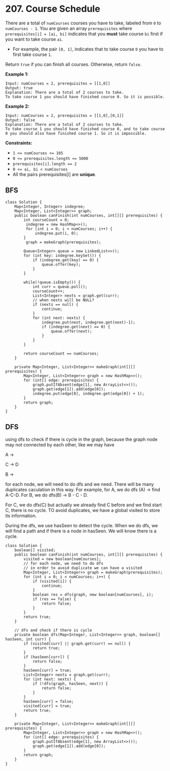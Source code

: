 # 207. Course Schedule

There are a total of `numCourses` courses you have to take, labeled from `0` to `numCourses - 1`. You are given an array `prerequisites` where `prerequisites[i] = [ai, bi]` indicates that you **must** take course `bi` first if you want to take course `ai`.

* For example, the pair `[0, 1]`, indicates that to take course `0` you have to first take course `1`.

Return `true` if you can finish all courses. Otherwise, return `false`.

&#x20;

**Example 1:**

```
Input: numCourses = 2, prerequisites = [[1,0]]
Output: true
Explanation: There are a total of 2 courses to take. 
To take course 1 you should have finished course 0. So it is possible.
```

**Example 2:**

```
Input: numCourses = 2, prerequisites = [[1,0],[0,1]]
Output: false
Explanation: There are a total of 2 courses to take. 
To take course 1 you should have finished course 0, and to take course 0 you should also have finished course 1. So it is impossible.
```

&#x20;

**Constraints:**

* `1 <= numCourses <= 105`
* `0 <= prerequisites.length <= 5000`
* `prerequisites[i].length == 2`
* `0 <= ai, bi < numCourses`
* All the pairs prerequisites\[i] are **unique**.

## BFS

```
class Solution {
    Map<Integer, Integer> indegree;
    Map<Integer, List<Integer>> graph;
    public boolean canFinish(int numCourses, int[][] prerequisites) {   
        int courseCount = 0;
         indegree = new HashMap<>();
         for (int i = 0; i < numCourses; i++) {
             indegree.put(i, 0);
        }
         graph = makeGraph(prerequisites);
        
        Queue<Integer> queue = new LinkedList<>();
        for (int key: indegree.keySet()) {
            if (indegree.get(key) == 0) {
                queue.offer(key);
            }
        }
        
        while(!queue.isEmpty()) {
            int curr = queue.poll();
            courseCount++;
            List<Integer> nexts = graph.get(curr);
            // when nexts will be NULL? 
            if (nexts == null) {
                continue;
            }
            for (int next: nexts) {
                indegree.put(next, indegree.get(next)-1);
                if (indegree.get(next) == 0) {
                    queue.offer(next);
                }
            }
        }
        
        return courseCount == numCourses;
    }
    
    private Map<Integer, List<Integer>> makeGraph(int[][] prerequisites) {
        Map<Integer, List<Integer>> graph = new HashMap<>();
        for (int[] edge: prerequisites) {
            graph.putIfAbsent(edge[1], new ArrayList<>());
            graph.get(edge[1]).add(edge[0]);
            indegree.put(edge[0], indegree.get(edge[0]) + 1);
        }
        return graph;
    }  
}
```

## DFS

using dfs to check if there is cycle in the graph, because the graph node may not connected by each other, like we may have&#x20;

A -> &#x20;

&#x20;        C -> D

B ->

for each node, we will need to do dfs and we need. There will be many duplicates caculation in this way. For example, for A, we do dfs (A) -> find A-C-D. For B, we do dfs(B) -> B - C - D.

For C, we do dfs(C) but actually we already find C before and we find start C, there is no cycle. TO avoid duplicates, we have a global visited to store its information.&#x20;

During the dfs, we use hasSeen to detect the cycle. When we do dfs, we will find a path and if there is a node in hasSeen. We will know there is a cycle.&#x20;

```
class Solution {
    boolean[] visited;
    public boolean canFinish(int numCourses, int[][] prerequisites) {
        visited = new boolean[numCourses];
        // for each node, we need to do dfs
        // in order to avoid duplicate we can have a visited
        Map<Integer, List<Integer>> graph = makeGraph(prerequisites);
        for (int i = 0; i < numCourses; i++) {
            if (visited[i]) {
                continue;
            }
            boolean res = dfs(graph, new boolean[numCourses], i);
            if (res == false) {
                return false;
            }
        }
        return true;
    }
    
    // dfs and check if there is cycle
    private boolean dfs(Map<Integer, List<Integer>> graph, boolean[] hasSeen, int curr) {
        if (visited[curr] || graph.get(curr) == null) {
            return true;
        }
        if (hasSeen[curr]) {
            return false;
        }
        hasSeen[curr] = true;
        List<Integer> nexts = graph.get(curr);
        for (int next: nexts) {
            if (!dfs(graph, hasSeen, next)) {
                return false;
            }
        }
        hasSeen[curr] = false;
        visited[curr] = true;
        return true;
    }
    
    private Map<Integer, List<Integer>> makeGraph(int[][] prerequisites) {
        Map<Integer, List<Integer>> graph = new HashMap<>();
        for (int[] edge: prerequisites) {
            graph.putIfAbsent(edge[1], new ArrayList<>());
            graph.get(edge[1]).add(edge[0]);
        }
        return graph;
    }  
}
```

